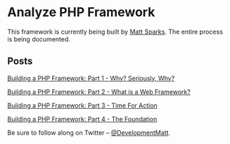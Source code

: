 # Analyze PHP Framework
This framework is currently being built by [Matt Sparks](http://developmentmatt.com). The entire process is being documented.

## Posts
[Building a PHP Framework: Part 1 - Why? Seriously, Why?](http://developmentmatt.com/building-a-php-framework-part-1-why-seriously-why/)

[Building a PHP Framework: Part 2 - What is a Web Framework?](http://developmentmatt.com/building-a-php-framework-part-2-what-is-a-web-framework/)

[Building a PHP Framework: Part 3 - Time For Action](http://developmentmatt.com/building-a-php-framework-part-3-time-for-action/)

[Building a PHP Framework: Part 4 - The Foundation](http://developmentmatt.com/building-a-php-framework-part-4-the-foundation/)

Be sure to follow along on Twitter – [@DevelopmentMatt](https://twitter.com/DevelopmentMatt).
